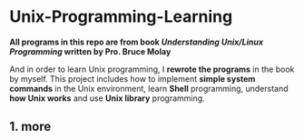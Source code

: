 # Unix-Programming-Learning

**All programs in this repo are from book *Understanding Unix/Linux Programming* written by Pro. Bruce Molay**


And in order to learn Unix programming, I **rewrote the programs** in the book by myself. This project includes how to implement **simple system commands** in the Unix environment, learn **Shell** programming, understand **how Unix works** and use **Unix library** programming.

## 1. more

